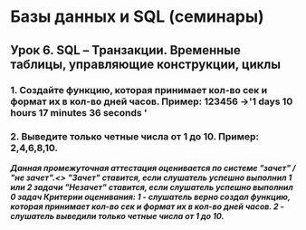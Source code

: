 # Базы данных и SQL (семинары) <dir>
## Урок 6. SQL – Транзакции. Временные таблицы, управляющие конструкции, циклы <dir>
### 1. Создайте функцию, которая принимает кол-во сек и формат их в кол-во дней часов. Пример: 123456 ->'1 days 10 hours 17 minutes 36 seconds '
### 2. Выведите только четные числа от 1 до 10. Пример: 2,4,6,8,10.

***Данная промежуточная аттестация оценивается по системе "зачет" / "не зачет".<> "Зачет" ставится, если слушатель успешно выполнил 1 или 2 задачи "Незачет" ставится, если слушатель успешно выполнил 0 задач Критерии оценивания: 1 - слушатель верно создал функцию, которая принимает кол-во сек и формат их в кол-во дней часов. 2 - слушатель выведили только четные числа от 1 до 10.***